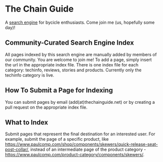 # The Chain Guide
A [search engine](http://thechainguide.net/) for bycicle enthusiasts. Come join me (us, hopefully some day)!

## Community-Curated Search Engine Index
All pages indexed by this search engine are manually added by members of our community. You are welcome to join me! To add a page, simply insert the url in the appropriate index file. There is one index file for each category: techinfo, reviews, stories and products. Currently only the techinfo category is live.

## How To Submit a Page for Indexing
You can submit pages by email (add(at)thechainguide.net) or by creating a pull request on the appropriate index file.

## What to Index
Submit pages that represent the final destination for an interested user. For example, submit the page of a specific product, like https://www.paulcomp.com/shop/components/skewers/quick-release-seat-post-collar/, instead of an intermediate page of the product category - https://www.paulcomp.com/product-category/components/skewers/. 